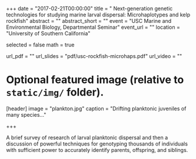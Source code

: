 +++
date = "2017-02-21T00:00:00"
title = "       Next-generation genetic technologies for studying marine larval dispersal: Microhaplotypes and kelp rockfish"
abstract = ""
abstract_short = ""
event = "USC Marine and Environmental Biology, Departmental Seminar"
event_url = ""
location = "University of Southern California"

selected = false
math = true

url_pdf = ""
url_slides = "pdf/usc-rockfish-microhaps.pdf"
url_video = ""

# Optional featured image (relative to `static/img/` folder).
[header]
image = "plankton.jpg"
caption = "Drifting planktonic juveniles of many species..."

+++

A brief survey of research of larval planktonic dispersal and then a discussion of 
powerful techniques for genotyping thousands of individuals with sufficient power
to accurately identify parents, offspring, and siblings.
